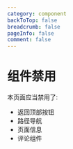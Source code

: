 ```yaml
---
category: component
backToTop: false
breadcrumb: false
pageInfo: false
comment: false
---
```


# 组件禁用

本页面应当禁用了:

- 返回顶部按钮
- 路径导航
- 页面信息
- 评论组件
